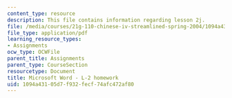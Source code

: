 ```yaml
---
content_type: resource
description: This file contains information regarding lesson 2j.
file: /media/courses/21g-110-chinese-iv-streamlined-spring-2004/1094a43105d7f932fecf74afc472af80_MIT21G_110S04_L_2_j.pdf
file_type: application/pdf
learning_resource_types:
- Assignments
ocw_type: OCWFile
parent_title: Assignments
parent_type: CourseSection
resourcetype: Document
title: Microsoft Word - L-2 homework
uid: 1094a431-05d7-f932-fecf-74afc472af80
---
```

